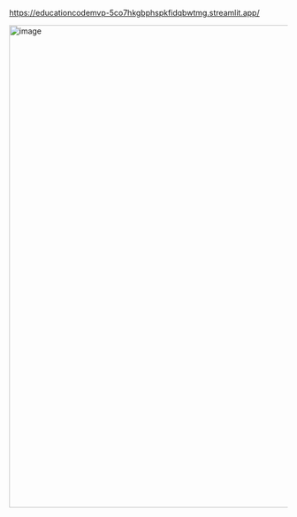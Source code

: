 https://educationcodemvp-5co7hkgbphspkfidqbwtmg.streamlit.app/ 

<img width="958" height="872" alt="image" src="https://github.com/user-attachments/assets/60717234-17ae-4b50-a974-a7d49fc9e8a6" />
